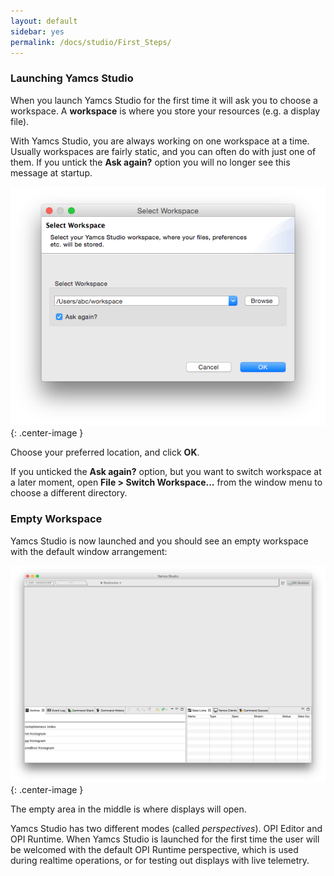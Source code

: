 ```yaml
---
layout: default
sidebar: yes
permalink: /docs/studio/First_Steps/
---
```


### Launching Yamcs Studio
When you launch Yamcs Studio for the first time it will ask you to choose a workspace. A **workspace** is where you store your resources (e.g. a display file).

With Yamcs Studio, you are always working on one workspace at a time. Usually workspaces are fairly static, and you can often do with just one of them. If you untick the **Ask again?** option you will no longer see this message at startup.

![Select Workspace](/assets/studio/select-workspace.png){: .center-image }

Choose your preferred location, and click **OK**.

<p class="hint">
    If you unticked the <strong>Ask again?</strong> option, but you want to switch workspace at a later moment, open <strong>File > Switch Workspace...</strong> from the window menu to choose a different directory.
</p>


### Empty Workspace
Yamcs Studio is now launched and you should see an empty workspace with the default window arrangement:

![Empty Workspace](/assets/studio/empty-workspace.png){: .center-image }

The empty area in the middle is where displays will open.


Yamcs Studio has two different modes (called *perspectives*). OPI Editor and OPI Runtime. When Yamcs Studio is launched for the first time the user will be welcomed with the default OPI Runtime perspective, which is used during realtime operations, or for testing out displays with live telemetry.
